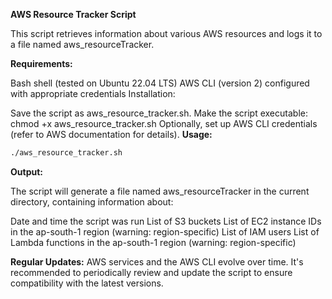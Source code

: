 **AWS Resource Tracker Script**

This script retrieves information about various AWS resources and logs it to a file named aws_resourceTracker.

**Requirements:**

Bash shell (tested on Ubuntu 22.04 LTS)
AWS CLI (version 2) configured with appropriate credentials
Installation:

Save the script as aws_resource_tracker.sh.
Make the script executable: chmod +x aws_resource_tracker.sh
Optionally, set up AWS CLI credentials (refer to AWS documentation for details).
**Usage:**

```Bash
./aws_resource_tracker.sh
```

**Output:**

The script will generate a file named aws_resourceTracker in the current directory, containing information about:

Date and time the script was run
List of S3 buckets
List of EC2 instance IDs in the ap-south-1 region (warning: region-specific)
List of IAM users
List of Lambda functions in the ap-south-1 region (warning: region-specific)

**Regular Updates:** AWS services and the AWS CLI evolve over time. It's recommended to periodically review and update the script to ensure compatibility with the latest versions.
